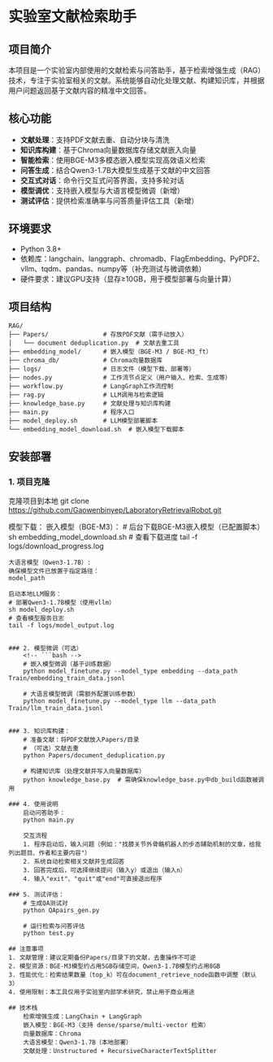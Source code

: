 # 实验室文献检索助手

## 项目简介
本项目是一个实验室内部使用的文献检索与问答助手，基于检索增强生成（RAG）技术，专注于实验室相关的文献。系统能够自动化处理文献、构建知识库，并根据用户问题返回基于文献内容的精准中文回答。

## 核心功能
- **文献处理**：支持PDF文献去重、自动分块与清洗
- **知识库构建**：基于Chroma向量数据库存储文献嵌入向量
- **智能检索**：使用BGE-M3多模态嵌入模型实现高效语义检索
- **问答生成**：结合Qwen3-1.7B大模型生成基于文献的中文回答
- **交互式对话**：命令行交互式问答界面，支持多轮对话
- **模型调优**：支持嵌入模型与大语言模型微调（新增）
- **测试评估**：提供检索准确率与问答质量评估工具（新增）

## 环境要求
- Python 3.8+
- 依赖库：langchain、langgraph、chromadb、FlagEmbedding、PyPDF2、vllm、tqdm、pandas、numpy等（补充测试与微调依赖）
- 硬件要求：建议GPU支持（显存≥10GB，用于模型部署与向量计算）

## 项目结构
```
RAG/
├── Papers/               # 存放PDF文献（需手动放入）
│   └── document deduplication.py  # 文献去重工具
├── embedding_model/      # 嵌入模型（BGE-M3 / BGE-M3_ft）
├── chroma_db/            # Chroma向量数据库
├── logs/                 # 日志文件（模型下载、部署等）
├── nodes.py              # 工作流节点定义（用户输入、检索、生成等）
├── workflow.py           # LangGraph工作流控制
├── rag.py                # LLM调用与检索逻辑
├── knowledge_base.py     # 文献处理与知识库构建
├── main.py               # 程序入口
├── model_deploy.sh       # LLM模型部署脚本
└── embedding_model_download.sh  # 嵌入模型下载脚本
```
## 安装部署

### 1. 项目克隆
<!-- ```bash -->
克隆项目到本地
git clone https://github.com/Gaowenbinyep/LaboratoryRetrievalRobot.git

模型下载：
    嵌入模型（BGE-M3）：
    # 后台下载BGE-M3嵌入模型（已配置脚本）
    sh embedding_model_download.sh
    # 查看下载进度
    tail -f logs/download_progress.log

    大语言模型（Qwen3-1.7B）:
    确保模型文件已放置于指定路径：
    model_path

    启动本地LLM服务：
    # 部署Qwen3-1.7B模型（使用vllm）
    sh model_deploy.sh
    # 查看模型服务日志
    tail -f logs/model_output.log
```

### 2. 模型微调（可选）
    <!-- ```bash -->
    # 嵌入模型微调（基于训练数据）
    python model_finetune.py --model_type embedding --data_path Train/embedding_train_data.jsonl

    # 大语言模型微调（需额外配置训练参数）
    python model_finetune.py --model_type llm --data_path Train/llm_train_data.jsonl


### 3. 知识库构建：
    # 准备文献：将PDF文献放入Papers/目录
    # （可选）文献去重
    python Papers/document_deduplication.py

    # 构建知识库（处理文献并写入向量数据库）
    python knowledge_base.py  # 需确保knowledge_base.py中db_build函数被调用

### 4. 使用说明
    启动问答助手：
    python main.py

    交互流程
    1. 程序启动后，输入问题（例如："找膝关节外骨骼机器人的步态辅助机制的文章，给我列出题目、作者和主要内容"）
    2. 系统自动检索相关文献并生成回答
    3. 回答完成后，可选择继续提问（输入y）或退出（输入n）
    4. 输入"exit"、"quit"或"end"可直接退出程序

### 5. 测试评估：
    # 生成QA测试对
    python QApairs_gen.py

    # 运行检索与问答评估
    python test.py

## 注意事项
1. 文献管理：建议定期备份Papers/目录下的文献，去重操作不可逆
2. 模型资源：BGE-M3模型约占用5GB存储空间，Qwen3-1.7B模型约占用8GB
3. 性能优化：检索结果数量（top_k）可在document_retrieve_node函数中调整（默认3）
4. 使用限制：本工具仅用于实验室内部学术研究，禁止用于商业用途

## 技术栈
    检索增强生成：LangChain + LangGraph
    嵌入模型：BGE-M3（支持 dense/sparse/multi-vector 检索）
    向量数据库：Chroma
    大语言模型：Qwen3-1.7B（本地部署）
    文献处理：Unstructured + RecursiveCharacterTextSplitter

